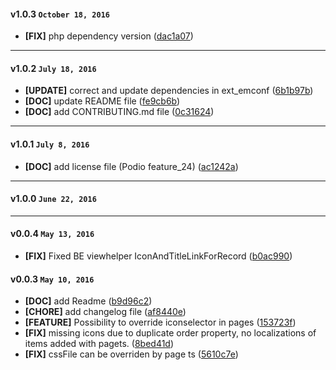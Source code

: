 
#### v1.0.3 `October 18, 2016`
- **[FIX]** php dependency version ([dac1a07](https://github.com/t3kit/t3kit_extension_tools/commit/dac1a07))

***

#### v1.0.2 `July 18, 2016`
- **[UPDATE]** correct and update dependencies in ext_emconf ([6b1b97b](https://github.com/t3kit/t3kit_extension_tools/commit/6b1b97b))
- **[DOC]** update README file ([fe9cb6b](https://github.com/t3kit/t3kit_extension_tools/commit/fe9cb6b))
- **[DOC]** add CONTRIBUTING.md file ([0c31624](https://github.com/t3kit/t3kit_extension_tools/commit/0c31624))

***

#### v1.0.1 `July 8, 2016`
- **[DOC]** add license file (Podio feature_24) ([ac1242a](https://github.com/t3kit/t3kit_extension_tools/commit/ac1242a))

***

#### v1.0.0 `June 22, 2016`

***
#### v0.0.4 `May 13, 2016`
- **[FIX]** Fixed BE viewhelper IconAndTitleLinkForRecord ([b0ac990](https://github.com/t3kit/t3kit_extension_tools/commit/b0ac990))

#### v0.0.3 `May 10, 2016`
- **[DOC]** add Readme ([b9d96c2](https://github.com/t3kit/t3kit_extension_tools/commit/b9d96c2))
- **[CHORE]** add changelog file ([af8440e](https://github.com/t3kit/t3kit_extension_tools/commit/af8440e))
- **[FEATURE]** Possibility to override iconselector in pages ([153723f](https://github.com/t3kit/t3kit_extension_tools/commit/153723f))
- **[FIX]** missing icons due to duplicate order property, no localizations of items added with pagets. ([8bed41d](https://github.com/t3kit/t3kit_extension_tools/commit/8bed41d))
- **[FIX]** cssFile can be overriden by page ts ([5610c7e](https://github.com/t3kit/t3kit_extension_tools/commit/5610c7e))

